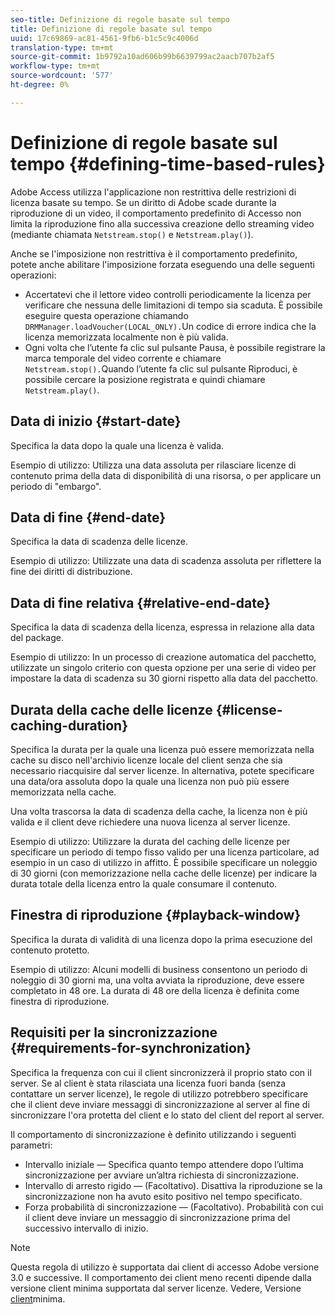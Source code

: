 ```yaml
---
seo-title: Definizione di regole basate sul tempo
title: Definizione di regole basate sul tempo
uuid: 17c69869-ac81-4561-9fb6-b1c5c9c4006d
translation-type: tm+mt
source-git-commit: 1b9792a10ad606b99b6639799ac2aacb707b2af5
workflow-type: tm+mt
source-wordcount: '577'
ht-degree: 0%

---
```



# Definizione di regole basate sul tempo {#defining-time-based-rules}

 Adobe Access utilizza l&#39;applicazione non restrittiva delle restrizioni di licenza basate su tempo. Se un diritto di Adobe scade durante la riproduzione di un video, il comportamento predefinito di Accesso  non limita la riproduzione fino alla successiva creazione dello streaming video (mediante chiamata `Netstream.stop()` e `Netstream.play()`).

Anche se l&#39;imposizione non restrittiva è il comportamento predefinito, potete anche abilitare l&#39;imposizione forzata eseguendo una delle seguenti operazioni:

* Accertatevi che il lettore video controlli periodicamente la licenza per verificare che nessuna delle limitazioni di tempo sia scaduta. È possibile eseguire questa operazione chiamando `DRMManager.loadVoucher(LOCAL_ONLY).`Un codice di errore indica che la licenza memorizzata localmente non è più valida.
* Ogni volta che l’utente fa clic sul pulsante Pausa, è possibile registrare la marca temporale del video corrente e chiamare `Netstream.stop().`Quando l’utente fa clic sul pulsante Riproduci, è possibile cercare la posizione registrata e quindi chiamare `Netstream.play()`.

## Data di inizio {#start-date}

Specifica la data dopo la quale una licenza è valida.

Esempio di utilizzo: Utilizza una data assoluta per rilasciare licenze di contenuto prima della data di disponibilità di una risorsa, o per applicare un periodo di &quot;embargo&quot;.

## Data di fine {#end-date}

Specifica la data di scadenza delle licenze.

Esempio di utilizzo: Utilizzate una data di scadenza assoluta per riflettere la fine dei diritti di distribuzione.

## Data di fine relativa {#relative-end-date}

Specifica la data di scadenza della licenza, espressa in relazione alla data del package.

Esempio di utilizzo: In un processo di creazione automatica del pacchetto, utilizzate un singolo criterio con questa opzione per una serie di video per impostare la data di scadenza su 30 giorni rispetto alla data del pacchetto.

## Durata della cache delle licenze {#license-caching-duration}

Specifica la durata per la quale una licenza può essere memorizzata nella cache su disco nell&#39;archivio licenze locale del client senza che sia necessario riacquisire dal server licenze. In alternativa, potete specificare una data/ora assoluta dopo la quale una licenza non può più essere memorizzata nella cache.

Una volta trascorsa la data di scadenza della cache, la licenza non è più valida e il client deve richiedere una nuova licenza al server licenze.

Esempio di utilizzo: Utilizzare la durata del caching delle licenze per specificare un periodo di tempo fisso valido per una licenza particolare, ad esempio in un caso di utilizzo in affitto. È possibile specificare un noleggio di 30 giorni (con memorizzazione nella cache delle licenze) per indicare la durata totale della licenza entro la quale consumare il contenuto.

## Finestra di riproduzione {#playback-window}

Specifica la durata di validità di una licenza dopo la prima esecuzione del contenuto protetto.

Esempio di utilizzo: Alcuni modelli di business consentono un periodo di noleggio di 30 giorni ma, una volta avviata la riproduzione, deve essere completato in 48 ore. La durata di 48 ore della licenza è definita come finestra di riproduzione.

## Requisiti per la sincronizzazione {#requirements-for-synchronization}

Specifica la frequenza con cui il client sincronizzerà il proprio stato con il server. Se al client è stata rilasciata una licenza fuori banda (senza contattare un server licenze), le regole di utilizzo potrebbero specificare che il client deve inviare messaggi di sincronizzazione al server al fine di sincronizzare l&#39;ora protetta del client e lo stato del client del report al server.

Il comportamento di sincronizzazione è definito utilizzando i seguenti parametri:

* Intervallo iniziale — Specifica quanto tempo attendere dopo l’ultima sincronizzazione per avviare un’altra richiesta di sincronizzazione.
* Intervallo di arresto rigido — (Facoltativo). Disattiva la riproduzione se la sincronizzazione non ha avuto esito positivo nel tempo specificato.
* Forza probabilità di sincronizzazione — (Facoltativo). Probabilità con cui il client deve inviare un messaggio di sincronizzazione prima del successivo intervallo di inizio.

>[!NOTE]
>
>Questa regola di utilizzo è supportata dai client di accesso  Adobe versione 3.0 e successive. Il comportamento dei client meno recenti dipende dalla versione client minima supportata dal server licenze. Vedere, Versione [client](../../../../aaxs-protecting-content/content-implementing-the-license-server/content-handling-license-reqs/content-minimum-client-version.md)minima.